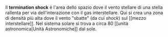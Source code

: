 Il **termination shock** è l'area dello spazio dove il vento stellare di una stella rallenta per via dell'interazione con il gas interstellare. Qui si crea una zona di densità più alta dove il vento "sbatte" (da cui *shock*) sul [[mezzo interstellare]]. Nel sistema solare si trova a circa 80 [[unità astronomica|Unità Astronomiche]] dal sole.